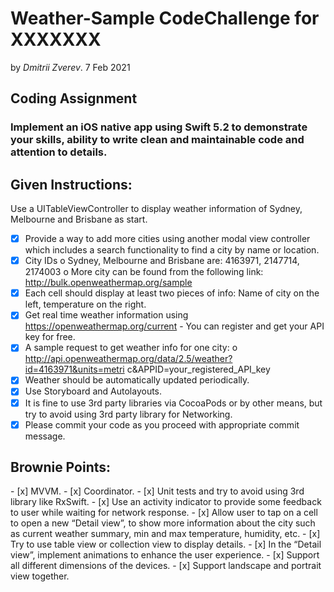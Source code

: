 # Weather-Sample CodeChallenge for XXXXXXX

by _Dmitrii Zverev_. 7 Feb 2021


<h2>Coding Assignment</h2>
<h3>Implement an iOS native app using Swift 5.2 to demonstrate your skills, ability to write clean and maintainable code and attention to details.</h3>


<h2>Given Instructions:</h2>

Use a UITableViewController to display weather information of Sydney, Melbourne and Brisbane as start.
- [x] Provide a way to add more cities using another modal view controller which includes a search functionality to find a city by name or location.
- [x] City IDs
o Sydney, Melbourne and Brisbane are: 4163971, 2147714, 2174003 o More city can be found from the following link:
http://bulk.openweathermap.org/sample
- [x] Each cell should display at least two pieces of info: Name of city on the left, temperature on the right.
- [x] Get real time weather information using https://openweathermap.org/current - You can register and get your API key for free.
- [x]  A sample request to get weather info for one city:
o http://api.openweathermap.org/data/2.5/weather?id=4163971&units=metri
c&APPID=your_registered_API_key
- [x] Weather should be automatically updated periodically.
- [x] Use Storyboard and Autolayouts.
- [x] It is fine to use 3rd party libraries via CocoaPods or by other means, but try to avoid
using 3rd party library for Networking.
- [x] Please commit your code as you proceed with appropriate commit message.

<h2>Brownie Points:</h2>
- [x] MVVM.
- [x] Coordinator.
- [x] Unit tests and try to avoid using 3rd library like RxSwift.
- [x] Use an activity indicator to provide some feedback to user while waiting for network response.
- [x] Allow user to tap on a cell to open a new “Detail view”, to show more information about the city such as current weather summary, min and max temperature, humidity, etc.
- [x] Try to use table view or collection view to display details.
- [x] In the “Detail view”, implement animations to enhance the user experience.
- [x] Support all different dimensions of the devices.
- [x] Support landscape and portrait view together.
